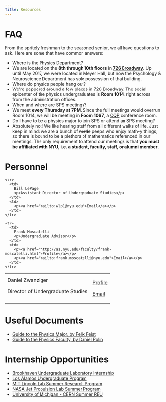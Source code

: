 ```yaml
---
Title: Resources
---
```


[Advisement]: http://as.nyu.edu/physics/programs/undergraduate/undergraduate-advisement.html
[PhysGuide]: http://as.nyu.edu/content/dam/nyu-as/physics/documents/undergrad/Guide_to_the_Physics_Major_by_Felix_Feist.pdf
[PhysProfs]: %base_url%/assets/polin-prof-guide.pdf

# FAQ

From the spritely freshman to the seasoned senior, we all have questions to ask. Here are some that have common answers:
<ul class="q-a">
  <li>Where is the Physics Department?</li>
  <li>We are located on the <strong>8th through 10th floors</strong> in <a href="https://goo.gl/maps/LtWXX9H9Yw12"><strong>726 Broadway</strong></a>. Up until May 2017, we were located in Meyer Hall, but now the Psychology & Neuroscience Department has sole possession of that building.</li>
  <li>Where do physics people hang out?</li>
  <li>We're peppered around a few places in 726 Broadway. The social epicenter of the physics undergraduates is <strong>Room 1014</strong>, right across from the administration offices.</li>
  <li>When and where are SPS meetings?</li>
  <li>We meet <strong>every Thursday at 7PM</strong>. Since the full meetings would overrun Room 1014, we will be meeting in <strong>Room 1067</strong>, a <a href="http://as.nyu.edu/physics/research/center-for-quantum-phenomena.html">CQP</a> conference room.</li>
  <li>Do I have to be a physics major to join SPS or attend an SPS meeting?</li>
  <li>Absolutely not! We like hearing stuff from all different walks of life. Just keep in mind: we are a bunch of <span style="text-decoration:line-through">nerds</span> peeps who enjoy math-y things, so there is bound to be a plethora of mathematics referenced in our meetings. The only requirement to attend our meetings is that <strong>you must be affiliated with NYU, i.e. a student, faculty, staff, or alumni member</strong>.</li>
</ul>

# Personnel

<table>
  <tbody>
    <tr>
      <td>
        Daniel Zwanziger
        <p>Director of Undergraduate Studies</p>
      </td>
      <td>
        <p><a href="http://as.nyu.edu/faculty/daniel-zwanziger.html">Profile</a></p>
        <p><a href="mailto:daniel.zwanziger@nyu.edu">Email</a></p>
      </td>
    </tr>

    <tr>
      <td>
        Bill LePage
        <p>Assistant Director of Undergraduate Studies</p>
      </td>
      <td>
        <p><a href="mailto:wlp1@nyu.edu">Email</a></p>
      </td>
    </tr>

    <tr>
      <td>
        Frank Moscatelli
        <p>Undergraduate Advisor</p>
      </td>
      <td>
        <p><a href="http://as.nyu.edu/faculty/frank-moscatelli.html">Profile</a></p>
        <p><a href="mailto:frank.moscatelli@nyu.edu">Email</a></p>
      </td>
    </tr>
  </tbody>
</table>

# Useful Documents

* [Guide to the Physics Major, by Felix Feist][PhysGuide]
* [Guide to the Physics Faculty, by Daniel Polin][PhysProfs]

# Internship Opportunities

* [Brookhaven Undergraduate Laboratory Internship](https://www.bnl.gov/education/program.asp?q=116)
* [Los Alamos Undergraduate Program](http://www.lanl.gov/careers/career-options/student-internships/undergraduate/index.php)
* [MIT Lincoln Lab Summer Research Program](https://ll.mit.edu/college/summerprogram.html)
* [NASA Jet Propulsion Lab Summer Program](https://www.jpl.nasa.gov/edu/intern/apply/summer-internship-program/)
* [University of Michigan - CERN Summer REU](https://sites.google.com/a/umich.edu/um-cern-reu/)
